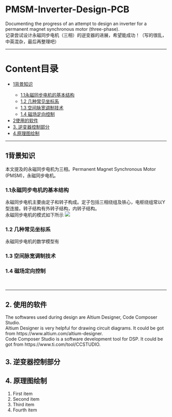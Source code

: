 # PMSM-Inverter-Design-PCB 
<p>Documenting the progress of an attempt to design an inverter for a permanent magnet synchronous motor (three-phase).<br>
记录尝试设计永磁同步电机（三相）的逆变器的进展，希望能成功！（写的很乱，中英混杂，最后再整理吧）</p>
<hr>

# Content目录
<ul>
  <li><a href="#1背景知识">1背景知识</a> </li>
    <ul>
      <li><a href="#1.1永磁同步电机的基本结构">1.1永磁同步电机的基本结构</a></li>
      <li><a href="#1.2-几种常见坐标系">1.2 几种常见坐标系</a></li>
      <li><a href="#1.3-空间脉宽调制技术">1.3 空间脉宽调制技术</a></li>
      <li><a href="#1.4-磁场定向控制">1.4 磁场定向控制</a></li>
    </ul>
  <li><a href="#2使用的软件">2使用的软件</a></li>
  <li><a href="#3. 逆变器控制部分">3. 逆变器控制部分</a></li>
  <li><a href="#4.原理图绘制">4.原理图绘制</a></li>
</ul>
<hr>

## 1背景知识

<p>本文提及的永磁同步电机为三相。Permanent Magnet Synchronous Motor (PMSM)，永磁同步电机。</p>
  
### 1.1永磁同步电机的基本结构

<p>永磁同步电机主要由定子和转子构成。定子包括三相绕组及铁心，电枢绕组常以Y型连接。转子结构有外转子结构，内转子结构。<br>
永磁同步电机的模式如下所示
  <img src="XX" />
</p>

### 1.2 几种常见坐标系

<p>永磁同步电机的数学模型有</p>

### 1.3 空间脉宽调制技术

### 1.4 磁场定向控制

  <br>
  <hr>
  
## 2. 使用的软件
<p>The softwares used during design are Altium Designer, Code Composer Studio.<br>
Altium Designer is very helpful for drawing circuit diagrams. It could be got from https://www.altium.com/altium-designer.<br>
Code Composer Studio is a software development tool for DSP. It could be got from https://www.ti.com/tool/CCSTUDIO.</p>

## 3. 逆变器控制部分

## 4. 原理图绘制

1. First item
2. Second item
3. Third item
4. Fourth item
